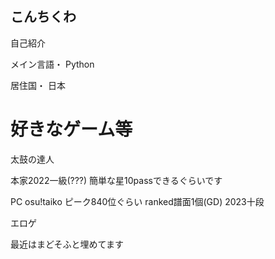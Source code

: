 ## こんちくわ

自己紹介

メイン言語・
Python

居住国・
日本

 # 好きなゲーム等

太鼓の達人

本家2022一級(???) 簡単な星10passできるぐらいです

PC osu!taiko ピーク840位ぐらい ranked譜面1個(GD) 2023十段

エロゲ

最近はまどそふと埋めてます
